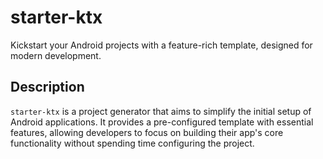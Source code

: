 # starter-ktx

Kickstart your Android projects with a feature-rich template, designed for modern development.

## Description

<!-- Plugin description -->
`starter-ktx` is a project generator that aims to simplify the initial setup of Android applications.
It provides a pre-configured template with essential features, allowing developers to focus
on building their app's core functionality without spending time configuring the project.
<!-- Plugin description end -->

